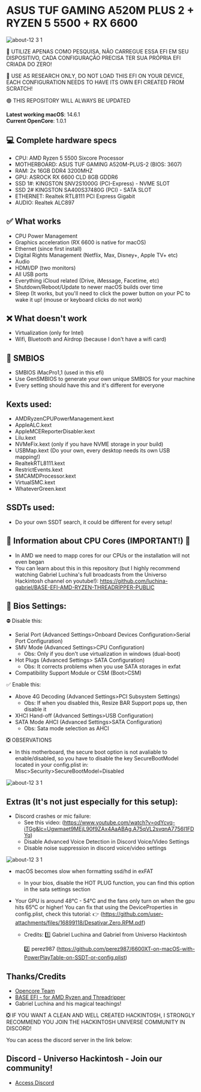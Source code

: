 # ASUS TUF GAMING A520M PLUS 2 + RYZEN 5 5500 + RX 6600 

![about-12 3 1](https://github.com/user-attachments/assets/566c877d-b08c-4e5c-8694-0d521199d2d0)



🔴 UTILIZE APENAS COMO PESQUISA, NÃO CARREGUE ESSA EFI EM SEU DISPOSITIVO, CADA CONFIGURAÇÃO PRECISA TER SUA PRÓPRIA EFI CRIADA DO ZERO!

🔴 USE AS RESEARCH ONLY, DO NOT LOAD THIS EFI ON YOUR DEVICE, EACH CONFIGURATION NEEDS TO HAVE ITS OWN EFI CREATED FROM SCRATCH!

🟢 THIS REPOSITORY WILL ALWAYS BE UPDATED

**Latest working macOS**: 14.6.1
<br>
**Current OpenCore**: 1.0.1

## 💻 Complete hardware specs
- CPU: AMD Ryzen 5 5500 Sixcore Processor
- MOTHERBOARD: ASUS TUF GAMING A520M-PLUS-2 (BIOS: 3607)
- RAM: 2x 16GB DDR4 3200MHZ
- GPU: ASROCK RX 6600 CLD 8GB GDDR6
- SSD 1#: KINGSTON SNV2S1000G (PCI-Express) - NVME SLOT
- SSD 2# KINGSTON SA400S37480G (PCI) - SATA SLOT
- ETHERNET: Realtek RTL8111 PCI Express Gigabit
- AUDIO: Realtek ALC897


## ✅ What works
- CPU Power Management
- Graphics acceleration (RX 6600 is native for macOS)
- Ethernet (since first install)
- Digital Rights Management (Netflix, Max, Disney+, Apple TV+ etc)
- Audio
- HDMI/DP (two monitors)
- All USB ports
- Everything iCloud related (Drive, iMessage, Facetime, etc)
- Shutdown/Reboot/Update to newer macOS builds over time
- Sleep (It works, but you'll need to click the power button on your PC to wake it up! (mouse or keyboard clicks do not work)

## ❌ What doesn't work
- Virtualization (only for Intel)
- Wifi, Bluetooth and Airdrop (because I don't have a wifi card)

## 🔐 SMBIOS
- SMBIOS iMacPro1,1 (used in this efi)
- Use GenSMBIOS to generate your own unique SMBIOS for your machine
- Every setting should have this and it's different for everyone

## Kexts used:
- AMDRyzenCPUPowerManagement.kext
- AppleALC.kext
- AppleMCEReporterDisabler.kext
- Lilu.kext
- NVMeFix.kext (only if you have NVME storage in your build)
- USBMap.kext (Do your own, every desktop needs its own USB mapping!)
- RealtekRTL8111.kext
- RestrictEvents.kext
- SMCAMDProcessor.kext
- VirtualSMC.kext
- WhateverGreen.kext

## SSDTs used:
- Do your own SSDT search, it could be different for every setup!

## 🔴 Information about CPU Cores (IMPORTANT!) 🔴
- In AMD we need to mapp cores for our CPUs or the installation will not even began
- You can learn about this in this repository (but I highly recommend watching Gabriel Luchina's full broadcasts from the Universo Hackintosh channel on youtube!): https://github.com/luchina-gabriel/BASE-EFI-AMD-RYZEN-THREADRIPPER-PUBLIC

## 🔐 Bios Settings:
⛔ Disable this:
- Serial Port (Advanced Settings>Onboard Devices Configuration>Serial Port Configuration)
- SMV Mode (Advanced Settings>CPU Configuration)
  - Obs: Only if you don't use virtualization in windows (dual-boot)
- Hot Plugs (Advanced Settings> SATA Configuration)
  - Obs: It corrects problems when you use SATA storages in exfat 
- Compatibility Support Module or CSM (Boot>CSM)

✅ Enable this:
- Above 4G Decoding (Advanced Settings>PCI Subsystem Settings)
  - Obs: If when you disabled this, Resize BAR Support pops up, then disable it
- XHCI Hand-off (Advanced Settings>USB Configuration)
- SATA Mode AHCI (Advanced Settings>SATA Configuration)
  - Obs: Sata mode selection as AHCI

❎ OBSERVATIONS
- In this motherboard, the secure boot option is not avaliable to enable/disabled, so you have to disable the key SecureBootModel located in your config.plist in: Misc>Security>SecureBootModel=Disabled
  
![about-12 3 1](https://github.com/user-attachments/assets/6b955c60-f072-456f-97b6-fb109281a5f6)

## Extras (It's not just especially for this setup):
- Discord crashes or mic failure:
	- See this video: (https://www.youtube.com/watch?v=odYcvq-iTGg&lc=Ugwmaet9MEjL90f9ZAx4AaABAg.A75qVL2svqnA7756I1FDYq)
	- Disable Advanced Voice Detection in Discord Voice/Video Settings
	- Disable noise suppression in discord voice/video settings

![about-12 3 1](https://github.com/user-attachments/assets/a97aaef2-d910-4e01-97d5-beaf2c018013)

- macOS becomes slow when formatting ssd/hd in exFAT
	- In your bios, disable the HOT PLUG function, you can find this option in the sata settings section

- Your GPU is around 48°C - 54°C and the fans only turn on when the gpu hits 65°C or higher! You can fix that using the DeviceProperties in config.plist, check this tutorial:
  👉 (https://github.com/user-attachments/files/16899118/Desativar.Zero.RPM.pdf)
  - Credits:
    	1️⃣ Gabriel Luchina and Gabriel from Universo Hackintosh
    
	2️⃣ perez987 (https://github.com/perez987/6600XT-on-macOS-with-PowerPlayTable-on-SSDT-or-config.plist)

## Thanks/Credits
- [Opencore Team](https://dortania.github.io/getting-started/)
- [BASE EFI - for AMD Ryzen and Threadripper](https://github.com/luchina-gabriel/BASE-EFI-AMD-RYZEN-THREADRIPPER-PUBLIC)
- Gabriel Luchina and his magical teachings!

❎ IF YOU WANT A CLEAN AND WELL CREATED HACKINTOSH, I STRONGLY RECOMMEND YOU JOIN THE HACKINTOSH UNIVERSE COMMUNITY IN DISCORD!

You can acess the discord server in the link below:

## Discord - Universo Hackintosh - Join our community!
- [Access Discord](https://discord.universohackintosh.com.br)
